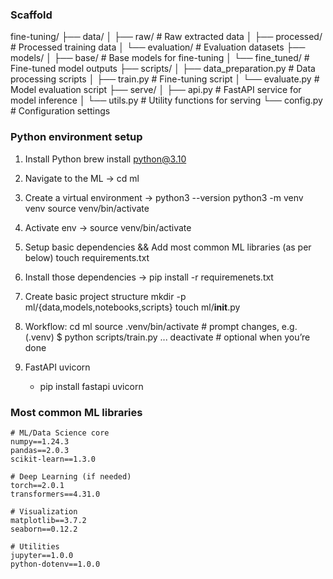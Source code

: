 ### Scaffold

fine-tuning/
├── data/
│ ├── raw/ # Raw extracted data
│ ├── processed/ # Processed training data
│ └── evaluation/ # Evaluation datasets
├── models/
│ ├── base/ # Base models for fine-tuning
│ └── fine_tuned/ # Fine-tuned model outputs
├── scripts/
│ ├── data_preparation.py # Data processing scripts
│ ├── train.py # Fine-tuning script
│ └── evaluate.py # Model evaluation script
├── serve/
│ ├── api.py # FastAPI service for model inference
│ └── utils.py # Utility functions for serving
└── config.py # Configuration settings

### Python environment setup

1. Install Python
   brew install python@3.10
2. Navigate to the ML -> cd ml
3. Create a virtual environment ->
   python3 --version
   python3 -m venv venv
   source venv/bin/activate

4. Activate env ->
   source venv/bin/activate
5. Setup basic dependencies && Add most common ML libraries (as per below)
   touch requirements.txt
6. Install those dependencies ->
   pip install -r requiremenets.txt
7. Create basic project structure
   mkdir -p ml/{data,models,notebooks,scripts}
   touch ml/**init**.py

8. Workflow:
   cd ml
   source .venv/bin/activate # prompt changes, e.g. (.venv) $
   python scripts/train.py ...
   deactivate # optional when you’re done

9. FastAPI uvicorn
   - pip install fastapi uvicorn

### Most common ML libraries

```
# ML/Data Science core
numpy==1.24.3
pandas==2.0.3
scikit-learn==1.3.0

# Deep Learning (if needed)
torch==2.0.1
transformers==4.31.0

# Visualization
matplotlib==3.7.2
seaborn==0.12.2

# Utilities
jupyter==1.0.0
python-dotenv==1.0.0
```
